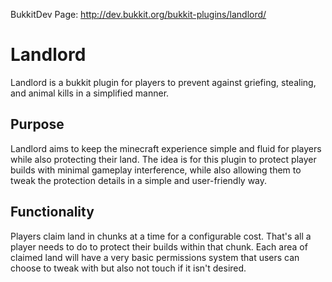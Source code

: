 BukkitDev Page: http://dev.bukkit.org/bukkit-plugins/landlord/

Landlord
========

Landlord is a bukkit plugin for players to prevent against griefing, stealing, and animal kills in a simplified manner.

Purpose
---------
Landlord aims to keep the minecraft experience simple and fluid for players while also protecting their land. The idea is for this plugin to protect player builds with minimal gameplay interference, while also allowing them to tweak the protection details in a simple and user-friendly way.

Functionality
---------------
Players claim land in chunks at a time for a configurable cost. That's all a player needs to do to protect their builds within that chunk. Each area of claimed land will have a very basic permissions system that users can choose to tweak with but also not touch if it isn't desired.



